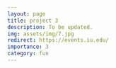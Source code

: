 ```yaml
---
layout: page
title: project 3
description: To be updated.
img: assets/img/7.jpg
redirect: https://events.iu.edu/
importance: 3
category: fun
---
```

